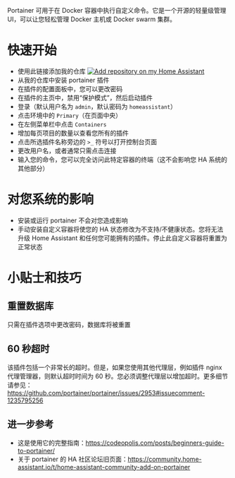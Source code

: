 Portainer 可用于在 Docker 容器中执行自定义命令。它是一个开源的轻量级管理 UI，可以让您轻松管理 Docker 主机或 Docker swarm 集群。

# 快速开始
- 使用此链接添加我的仓库
[![Add repository on my Home Assistant][repository-badge]][repository-url]
- 从我的仓库中安装 portainer 插件
- 在插件的配置面板中，您可以更改密码
- 在插件的主页中，禁用“保护模式”，然后启动插件
- 登录（默认用户名为 `admin`，默认密码为 `homeassistant`）
- 点击环境中的 `Primary`（在页面中央）
- 在左侧菜单栏中点击 `Containers`
- 增加每页项目的数量以查看您所有的插件
- 点击所选插件名称旁边的 `>_` 符号以打开控制台页面
- 更改用户名，或者通常只需点击连接
- 输入您的命令，您可以完全访问此特定容器的终端（这不会影响您 HA 系统的其他部分）

# 对您系统的影响
- 安装或运行 portainer 不会对您造成影响
- 手动安装自定义容器将使您的 HA 状态修改为不支持/不健康状态。您将无法升级 Home Assistant 和任何您可能拥有的插件。停止此自定义容器将重置为正常状态

# 小贴士和技巧

## 重置数据库
只需在插件选项中更改密码，数据库将被重置

## 60 秒超时
该插件包括一个非常长的超时。但是，如果您使用其他代理层，例如插件 nginx 代理管理器，则默认超时时间为 60 秒。您必须调整代理层以增加超时。更多细节请参见： https://github.com/portainer/portainer/issues/2953#issuecomment-1235795256

## 进一步参考
- 这是使用它的完整指南：https://codeopolis.com/posts/beginners-guide-to-portainer/
- 关于 portainer 的 HA 社区论坛旧页面：https://community.home-assistant.io/t/home-assistant-community-add-on-portainer

[repository-badge]: https://img.shields.io/badge/Add%20repository%20to%20my-Home%20Assistant-41BDF5?logo=home-assistant&style=for-the-badge
[repository-url]: https://my.home-assistant.io/redirect/supervisor_add_addon_repository/?repository_url=https%3A%2F%2Fgithub.com%2Falexbelgium%2Fhassio-addons